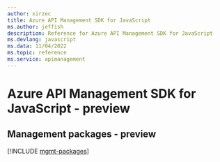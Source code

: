 ```yaml
---
author: xirzec
title: Azure API Management SDK for JavaScript
ms.author: jeffish
description: Reference for Azure API Management SDK for JavaScript
ms.devlang: javascript
ms.data: 11/04/2022
ms.topic: reference
ms.service: apimanagement
---
```

# Azure API Management SDK for JavaScript - preview

## Management packages - preview
[!INCLUDE [mgmt-packages](api-management-mgmt-index.md)]